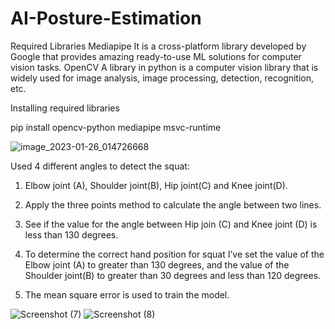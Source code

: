 # AI-Posture-Estimation

Required Libraries
Mediapipe
It is a cross-platform library developed by Google that provides amazing ready-to-use ML solutions for computer vision tasks.
OpenCV 
A library in python is a computer vision library that is widely used for image analysis, image processing, detection, recognition, etc.

Installing required libraries

pip install opencv-python mediapipe msvc-runtime

![image_2023-01-26_014726668](https://user-images.githubusercontent.com/114305058/214680277-eada4540-6bdb-4abb-a904-676613d2a6d5.png)



Used 4 different angles to detect the squat:

1. Elbow joint (A), Shoulder joint(B), Hip joint(C) and Knee joint(D).

2. Apply the three points method to calculate the angle between two lines.

3. See if the value for the angle between Hip join (C) and Knee joint (D) is less than 130 degrees.

4. To determine the correct hand position for squat I’ve set the value of the Elbow joint (A) to greater than 130 degrees, and the value of the Shoulder joint(B) to greater than 30 degrees and less than 120 degrees.

5. The mean square error is used to train the model.

![Screenshot (7)](https://user-images.githubusercontent.com/114305058/214681221-45f1e495-995e-475f-980e-c563b4d1000e.png)
![Screenshot (8)](https://user-images.githubusercontent.com/114305058/214681271-4551cf57-11e4-4cf1-b354-6ed4dcbcaa92.png)

